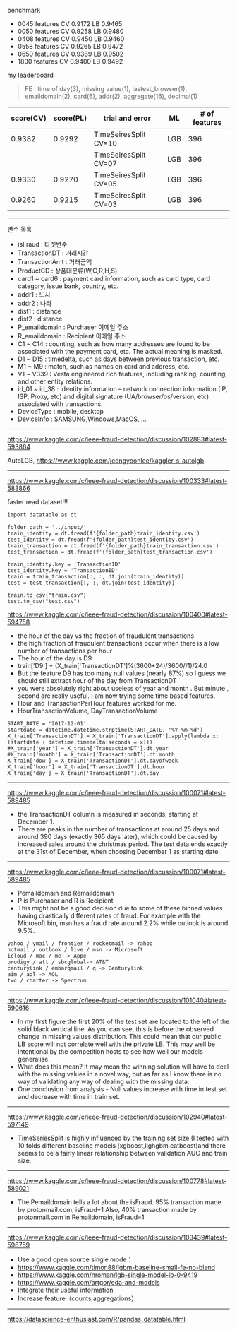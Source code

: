 benchmark 

- 0045 features CV 0.9172 LB 0.9465
- 0050 features CV 0.9258 LB 0.9480
- 0408 features CV 0.9450 LB 0.9460
- 0558 features CV 0.9265 LB 0.9472
- 0650 features CV 0.9389 LB 0.9502
- 1800 features CV 0.9400 LB 0.9492

my leaderboard

> FE : time of day(3), missing value(1),  lastest_browser(1), emaildomain(2), card(6), addr(2), aggregate(16), decimal(1)

| score(CV) | score(PL)| trial and error | ML | # of features | 
|-----------|----------|-----------------|----|--------------|
| 0.9382 | 0.9292 | TimeSeiresSplit CV=10 | LGB | 396 | 
|  |  | TimeSeiresSplit CV=07 | LGB | 396 | 
| 0.9330 | 0.9270 | TimeSeiresSplit CV=05 | LGB | 396 | 
| 0.9260 | 0.9215 | TimeSeiresSplit CV=03 | LGB | 396 | 




***

변수 목록

- isFraud : 타겟변수
- TransactionDT : 거래시간
- TransactionAmt : 거래금액
- ProductCD : 상품대분류(W,C,R,H,S)
- card1 ~ card6 : payment card information, such as card type, card category, issue bank, country, etc.
- addr1 : 도시
- addr2 : 나라 
- dist1 : distance
- dist2 : distance
- P_emaildomain : Purchaser 이메일 주소
- R_emaildomain : Recipient 이메일 주소 
- C1 ~ C14 : counting, such as how many addresses are found to be associated with the payment card, etc. The actual meaning is masked.
- D1 ~ D15 : timedelta, such as days between previous transaction, etc.
- M1 ~ M9 : match, such as names on card and address, etc.
- V1 ~ V339 : Vesta engineered rich features, including ranking, counting, and other entity relations.
- id_01 ~ id_38 : identity information – network connection information (IP, ISP, Proxy, etc) and digital signature (UA/browser/os/version, etc) associated with transactions. 
- DeviceType : mobile, desktop
- DeviceInfo : SAMSUNG,Windows,MacOS, ...

***

https://www.kaggle.com/c/ieee-fraud-detection/discussion/102883#latest-593864

AutoLGB, https://www.kaggle.com/jeongyoonlee/kaggler-s-autolgb

***

https://www.kaggle.com/c/ieee-fraud-detection/discussion/100333#latest-583866

faster read dataset!!!

```
import datatable as dt

folder_path = '../input/'
train_identity = dt.fread(f'{folder_path}train_identity.csv')
test_identity = dt.fread(f'{folder_path}test_identity.csv')
train_transaction = dt.fread(f'{folder_path}train_transaction.csv')
test_transaction = dt.fread(f'{folder_path}test_transaction.csv')

train_identity.key = 'TransactionID'
test_identity.key = 'TransactionID'
train = train_transaction[:, :, dt.join(train_identity)]
test = test_transaction[:, :, dt.join(test_identity)]

train.to_csv("train.csv")
test.to_csv("test.csv")
```

https://www.kaggle.com/c/ieee-fraud-detection/discussion/100400#latest-594758
- the hour of the day vs the fraction of fraudulent transactions 
- the high fraction of fraudulent transactions occur when there is a low number of transactions per hour
- The hour of the day is D9
- train['D9'] = (X_train['TransactionDT']%(3600*24)/3600//1)/24.0
- But the feature D9 has too many null values (nearly 87%) so I guess we should still extract hour of the day from TransactionDT
-  you were absolutely right about useless of year and month . But minute , second are really useful. I am now trying some time based features.
- Hour and TransactionPerHour features worked for me.
- HourTransactionVolume, DayTransactionVolume

```
START_DATE = '2017-12-01'
startdate = datetime.datetime.strptime(START_DATE, '%Y-%m-%d')
X_train['TransactionDT'] = X_train['TransactionDT'].apply(lambda x: (startdate + datetime.timedelta(seconds = x)))
#X_train['year'] = X_train['TransactionDT'].dt.year
#X_train['month'] = X_train['TransactionDT'].dt.month
X_train['dow'] = X_train['TransactionDT'].dt.dayofweek
X_train['hour'] = X_train['TransactionDT'].dt.hour
X_train['day'] = X_train['TransactionDT'].dt.day
```

***

https://www.kaggle.com/c/ieee-fraud-detection/discussion/100071#latest-589485

- the TransactionDT column is measured in seconds, starting at December 1.
- There are peaks in the number of transactions at around 25 days and around 390 days (exactly 365 days later), which could be caused by increased sales around the christmas period. The test data ends exactly at the 31st of December, when choosing December 1 as starting date.

***

https://www.kaggle.com/c/ieee-fraud-detection/discussion/100071#latest-589485

- Pemaildomain and Remaildomain 
- P is Purchaser and R is Recipient
- This might not be a good decision due to some of these binned values having drastically different rates of fraud. For example with the Microsoft bin, msn has a fraud rate around 2.2% while outlook is around 9.5%.

```
yahoo / ymail / frontier / rocketmail -> Yahoo
hotmail / outlook / live / msn -> Microsoft
icloud / mac / me -> Appe
prodigy / att / sbcglobal-> AT&T
centurylink / embarqmail / q -> Centurylink
aim / aol -> AOL
twc / charter -> Spectrum
```

***

https://www.kaggle.com/c/ieee-fraud-detection/discussion/101040#latest-590616

- In my first figure the first 20% of the test set are located to the left of the solid black vertical line. As you can see, this is before the observed change in missing values distribution. This could mean that our public LB score will not correlate well with the private LB. This may well be intentional by the competition hosts to see how well our models generalise.
- What does this mean? It may mean the winning solution will have to deal with the missing values in a novel way, but as far as I know there is no way of validating any way of dealing with the missing data.
- One conclusion from analysis - Null values increase with time in test set and decrease with time in train set.

***

https://www.kaggle.com/c/ieee-fraud-detection/discussion/102940#latest-597149

- TimeSeriesSplit is highly influenced by the training set size (I tested with 10 folds different baseline models (xgboost,lighgbm,catboost)and there seems to be a fairly linear relationship between validation AUC and train size. 

***

https://www.kaggle.com/c/ieee-fraud-detection/discussion/100778#latest-589021

- The Pemaildomain tells a lot about the isFraud. 95% transaction made by protonmail.com, isFraud=1 Also, 40% transaction made by protonmail.com in Remaildomain, isFraud=1

***

https://www.kaggle.com/c/ieee-fraud-detection/discussion/103439#latest-596759

- Use a good open source single mode：
- https://www.kaggle.com/timon88/lgbm-baseline-small-fe-no-blend
- https://www.kaggle.com/nroman/lgb-single-model-lb-0-9419
- https://www.kaggle.com/artgor/eda-and-models
- Integrate their useful information
- Increase feature（counts,aggregations）

***

https://datascience-enthusiast.com/R/pandas_datatable.html

